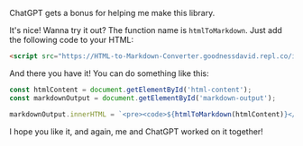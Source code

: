 ChatGPT gets a bonus for helping me make this library.

It's nice! Wanna try it out? The function name is `htmlToMarkdown`. Just add the following code to your HTML:

```html
<script src="https://HTML-to-Markdown-Converter.goodnessdavid.repl.co/index.js"></script>
```

And there you have it! You can do something like this:
```javascript
const htmlContent = document.getElementById('html-content');
const markdownOutput = document.getElementById('markdown-output');

markdownOutput.innerHTML = `<pre><code>${htmlToMarkdown(htmlContent)}</pre></code>`
```

I hope you like it, and again, me and ChatGPT worked on it together!
